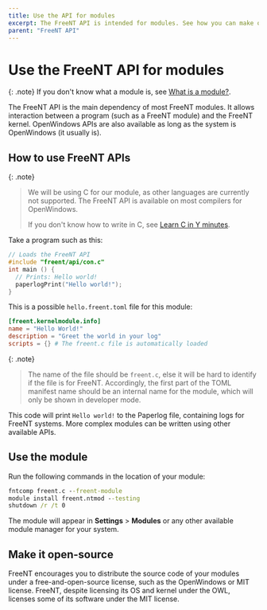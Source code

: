 ```yaml
---
title: Use the API for modules
excerpt: The FreeNT API is intended for modules. See how you can make one.
parent: "FreeNT API"
---
```

# Use the FreeNT API for modules

{: .note}
If you don't know what a module is, see [What is a module?](/what-is-mod.html).

The FreeNT API is the main dependency of most FreeNT modules. It allows interaction
between a program (such as a FreeNT module) and the FreeNT kernel.
OpenWindows APIs are also available as long as the system is OpenWindows (it usually
is).

## How to use FreeNT APIs

{: .note}
> We will be using C for our module, as other languages are currently not supported.
> The FreeNT API is available on most compilers for OpenWindows.
>
> If you don't know how to write in C, see [Learn C in Y minutes](https://learnxinyminutes.com/docs/c/).

Take a program such as this:

```c
// Loads the FreeNT API
#include "freent/api/con.c"
int main () {
  // Prints: Hello world! 
  paperlogPrint("Hello world!");
}
```

This is a possible `hello.freent.toml` file for this module:
```toml
[freent.kernelmodule.info]
name = "Hello World!"
description = "Greet the world in your log"
scripts = {} # The freent.c file is automatically loaded
```

{: .note}
> The name of the file should be `freent.c`, else it will be hard to identify if the file is for FreeNT.
> Accordingly, the first part of the TOML manifest name should be an internal name for the module,
> which will only be shown in developer mode.

This code will print `Hello world!` to the Paperlog file, containing logs for FreeNT systems.
More complex modules can be written using other available APIs.

## Use the module

Run the following commands in the location of your module:

```bat
fntcomp freent.c --freent-module
module install freent.ntmod --testing
shutdown /r /t 0
```

The module will appear in **Settings** > **Modules** or any other available module manager for your
system.

## Make it open-source

FreeNT encourages you to distribute the source code of your modules under a free-and-open-source license,
such as the OpenWindows or MIT license.
FreeNT, despite licensing its OS and kernel under the OWL, licenses some of its software under the MIT license.
